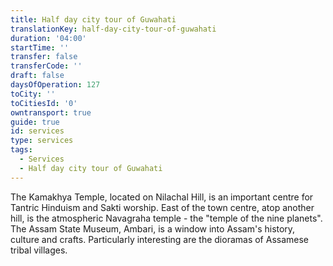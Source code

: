```yaml
---
title: Half day city tour of Guwahati
translationKey: half-day-city-tour-of-guwahati
duration: '04:00'
startTime: ''
transfer: false
transferCode: ''
draft: false
daysOfOperation: 127
toCity: ''
toCitiesId: '0'
owntransport: true
guide: true
id: services
type: services
tags:
  - Services
  - Half day city tour of Guwahati
---
```

The Kamakhya Temple, located on Nilachal Hill, is an important centre for Tantric Hinduism and Sakti worship. East of the town centre, atop another hill, is the atmospheric Navagraha temple - the "temple of the nine planets". The Assam State Museum, Ambari, is a window into Assam's history, culture and crafts. Particularly interesting are the dioramas of Assamese tribal villages.